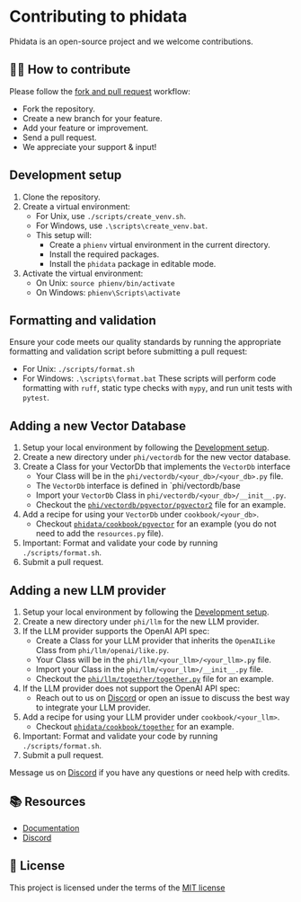 # Contributing to phidata

Phidata is an open-source project and we welcome contributions.

## 👩‍💻 How to contribute

Please follow the [fork and pull request](https://docs.github.com/en/get-started/quickstart/contributing-to-projects) workflow:

- Fork the repository.
- Create a new branch for your feature.
- Add your feature or improvement.
- Send a pull request.
- We appreciate your support & input!

## Development setup

1. Clone the repository.
2. Create a virtual environment:
   - For Unix, use `./scripts/create_venv.sh`.
   - For Windows, use `.\scripts\create_venv.bat`.
   - This setup will:
     - Create a `phienv` virtual environment in the current directory.
     - Install the required packages.
     - Install the `phidata` package in editable mode.
3. Activate the virtual environment:
   - On Unix: `source phienv/bin/activate`
   - On Windows: `phienv\Scripts\activate`

## Formatting and validation

Ensure your code meets our quality standards by running the appropriate formatting and validation script before submitting a pull request:
   - For Unix: `./scripts/format.sh`
   - For Windows: `.\scripts\format.bat`
These scripts will perform code formatting with `ruff`, static type checks with `mypy`, and run unit tests with `pytest`.


## Adding a new Vector Database

1. Setup your local environment by following the [Development setup](#development-setup).
2. Create a new directory under `phi/vectordb` for the new vector database.
3. Create a Class for your VectorDb that implements the `VectorDb` interface
   - Your Class will be in the `phi/vectordb/<your_db>/<your_db>.py` file.
   - The `VectorDb` interface is defined in `phi/vectordb/base
   - Import your `VectorDb` Class in `phi/vectordb/<your_db>/__init__.py`.
   - Checkout the [`phi/vectordb/pgvector/pgvector2`](https://github.com/phidatahq/phidata/blob/main/phi/vectordb/pgvector/pgvector2.py) file for an example.
4. Add a recipe for using your `VectorDb` under `cookbook/<your_db>`.
   - Checkout [`phidata/cookbook/pgvector`](https://github.com/phidatahq/phidata/tree/main/cookbook/pgvector) for an example (you do not need to add the `resources.py` file).
5. Important: Format and validate your code by running `./scripts/format.sh`.
6. Submit a pull request.

## Adding a new LLM provider

1. Setup your local environment by following the [Development setup](#development-setup).
2. Create a new directory under `phi/llm` for the new LLM provider.
3. If the LLM provider supports the OpenAI API spec:
   - Create a Class for your LLM provider that inherits the `OpenAILike` Class from `phi/llm/openai/like.py`.
   - Your Class will be in the `phi/llm/<your_llm>/<your_llm>.py` file.
   - Import your Class in the `phi/llm/<your_llm>/__init__.py` file.
   - Checkout the [`phi/llm/together/together.py`](https://github.com/phidatahq/phidata/blob/main/phi/llm/together/together.py) file for an example.
4. If the LLM provider does not support the OpenAI API spec:
   - Reach out to us on [Discord](https://discord.gg/4MtYHHrgA8) or open an issue to discuss the best way to integrate your LLM provider.
5. Add a recipe for using your LLM provider under `cookbook/<your_llm>`.
   - Checkout [`phidata/cookbook/together`](https://github.com/phidatahq/phidata/tree/main/cookbook/together) for an example.
6. Important: Format and validate your code by running `./scripts/format.sh`.
7. Submit a pull request.

Message us on [Discord](https://discord.gg/4MtYHHrgA8) if you have any questions or need help with credits.

## 📚 Resources

- <a href="https://docs.phidata.com/introduction" target="_blank" rel="noopener noreferrer">Documentation</a>
- <a href="https://discord.gg/4MtYHHrgA8" target="_blank" rel="noopener noreferrer">Discord</a>

## 📝 License

This project is licensed under the terms of the [MIT license](/LICENSE)

